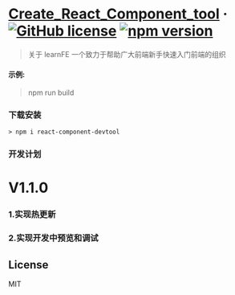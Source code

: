 # [Create_React_Component_tool](https://github.com/cnlearnFE) &middot; [![GitHub license](https://img.shields.io/badge/license-MIT-blue.svg)](https://github.com/cnlearnFE) [![npm version](https://img.shields.io/npm/v/react.svg?style=flat)](https://www.npmjs.com/package/react-component-devtool)


> 关于 learnFE
> 一个致力于帮助广大前端新手快速入门前端的组织 
  


#### 示例:  

> npm run build

### 下载安装

``` xml
> npm i react-component-devtool
```

### 开发计划

# V1.1.0
### 1.实现热更新
### 2.实现开发中预览和调试

## License
MIT

